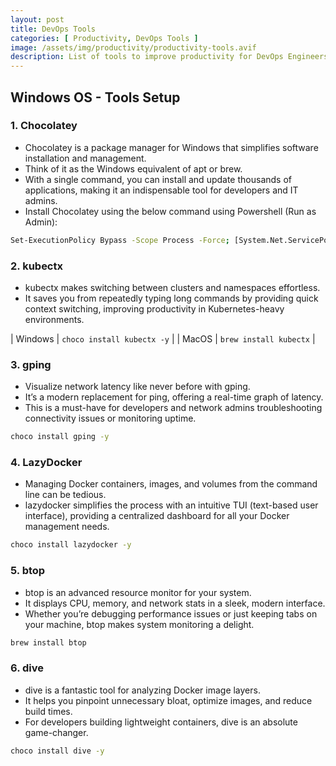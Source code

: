 ```yaml
---
layout: post
title: DevOps Tools
categories: [ Productivity, DevOps Tools ]
image: /assets/img/productivity/productivity-tools.avif
description: List of tools to improve productivity for DevOps Engineers.
---
```


## Windows OS - Tools Setup

### 1. **Chocolatey**

- Chocolatey is a package manager for Windows that simplifies software installation and management.
- Think of it as the Windows equivalent of apt or brew.
- With a single command, you can install and update thousands of applications, making it an indispensable tool for developers and IT admins.
- Install Chocolatey using the below command using Powershell (Run as Admin):

```sh
Set-ExecutionPolicy Bypass -Scope Process -Force; [System.Net.ServicePointManager]::SecurityProtocol = [System.Net.ServicePointManager]::SecurityProtocol -bor 3072; iex ((New-Object System.Net.WebClient).DownloadString('https://community.chocolatey.org/install.ps1'))
```

### 2. **kubectx**

- kubectx makes switching between clusters and namespaces effortless.
- It saves you from repeatedly typing long commands by providing quick context switching, improving productivity in Kubernetes-heavy environments.
  
| Windows | `choco install kubectx -y` |
| MacOS   | `brew install kubectx`     |

### 3. **gping**

- Visualize network latency like never before with gping.
- It’s a modern replacement for ping, offering a real-time graph of latency.
- This is a must-have for developers and network admins troubleshooting connectivity issues or monitoring uptime.

```sh
choco install gping -y
```

### 4. **LazyDocker**

- Managing Docker containers, images, and volumes from the command line can be tedious.
- lazydocker simplifies the process with an intuitive TUI (text-based user interface), providing a centralized dashboard for all your Docker management needs.

```sh
choco install lazydocker -y
```

### 5. **btop**

- btop is an advanced resource monitor for your system.
- It displays CPU, memory, and network stats in a sleek, modern interface.
- Whether you’re debugging performance issues or just keeping tabs on your machine, btop makes system monitoring a delight.

```sh
brew install btop
```

### 6. **dive**

- dive is a fantastic tool for analyzing Docker image layers.
- It helps you pinpoint unnecessary bloat, optimize images, and reduce build times.
- For developers building lightweight containers, dive is an absolute game-changer.

```sh
choco install dive -y
```
